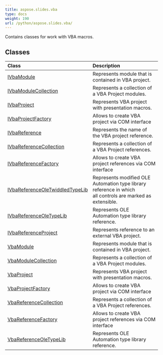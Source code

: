 ```yaml
---
title: aspose.slides.vba
type: docs
weight: 190
url: /python/aspose.slides.vba/
---
```



Contains classes for work with VBA macros.

## **Classes**
|**Class**|**Description**|
| :- | :- |
|[IVbaModule](/python/aspose.slides.vba/ivbamodule/)|Represents module that is contained in VBA project.|
|[IVbaModuleCollection](/python/aspose.slides.vba/ivbamodulecollection/)|Represents a collection of a VBA Project modules.|
|[IVbaProject](/python/aspose.slides.vba/ivbaproject/)|Represents VBA project with presentation macros.|
|[IVbaProjectFactory](/python/aspose.slides.vba/ivbaprojectfactory/)|Allows to create VBA project via COM interface|
|[IVbaReference](/python/aspose.slides.vba/ivbareference/)|Represents the name of the VBA project reference.|
|[IVbaReferenceCollection](/python/aspose.slides.vba/ivbareferencecollection/)|Represents a collection of a VBA Project references.|
|[IVbaReferenceFactory](/python/aspose.slides.vba/ivbareferencefactory/)|Allows to create VBA project references via COM interface|
|[IVbaReferenceOleTwiddledTypeLib](/python/aspose.slides.vba/ivbareferenceoletwiddledtypelib/)|Represents modified OLE Automation type library reference in which <br/>            all controls are marked as extensible.|
|[IVbaReferenceOleTypeLib](/python/aspose.slides.vba/ivbareferenceoletypelib/)|Represents OLE Automation type library reference.|
|[IVbaReferenceProject](/python/aspose.slides.vba/ivbareferenceproject/)|Represents reference to an external VBA project.|
|[VbaModule](/python/aspose.slides.vba/vbamodule/)|Represents module that is contained in VBA project.|
|[VbaModuleCollection](/python/aspose.slides.vba/vbamodulecollection/)|Represents a collection of a VBA Project modules.|
|[VbaProject](/python/aspose.slides.vba/vbaproject/)|Represents VBA project with presentation macros.|
|[VbaProjectFactory](/python/aspose.slides.vba/vbaprojectfactory/)|Allows to create VBA project via COM interface|
|[VbaReferenceCollection](/python/aspose.slides.vba/vbareferencecollection/)|Represents a collection of a VBA Project references.|
|[VbaReferenceFactory](/python/aspose.slides.vba/vbareferencefactory/)|Allows to create VBA project references via COM interface|
|[VbaReferenceOleTypeLib](/python/aspose.slides.vba/vbareferenceoletypelib/)|Represents OLE Automation type library reference.|
